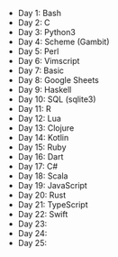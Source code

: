 - Day 1: Bash
- Day 2: C
- Day 3: Python3
- Day 4: Scheme (Gambit)
- Day 5: Perl
- Day 6: Vimscript
- Day 7: Basic
- Day 8: Google Sheets
- Day 9: Haskell
- Day 10: SQL (sqlite3)
- Day 11: R
- Day 12: Lua
- Day 13: Clojure
- Day 14: Kotlin
- Day 15: Ruby
- Day 16: Dart
- Day 17: C#
- Day 18: Scala
- Day 19: JavaScript
- Day 20: Rust
- Day 21: TypeScript
- Day 22: Swift
- Day 23:
- Day 24:
- Day 25:

